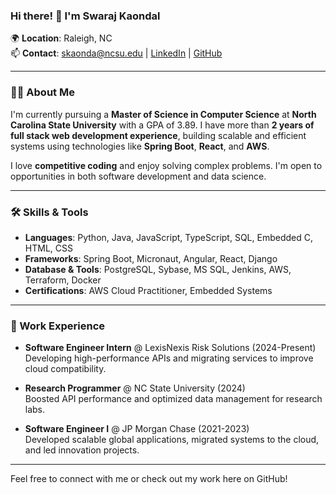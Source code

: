 ### Hi there! 👋 I'm Swaraj Kaondal

🌍 **Location**: Raleigh, NC  
📫 **Contact**: [skaonda@ncsu.edu](mailto:skaonda@ncsu.edu) | [LinkedIn](https://www.linkedin.com/in/swaraj-kaondal) | [GitHub](https://github.com/SwarajKaondal)

---

### 👨‍💻 About Me

I'm currently pursuing a **Master of Science in Computer Science** at **North Carolina State University** with a GPA of 3.89. I have more than **2 years of full stack web development experience**, building scalable and efficient systems using technologies like **Spring Boot**, **React**, and **AWS**.

I love **competitive coding** and enjoy solving complex problems. I'm open to opportunities in both software development and data science.

---

### 🛠 Skills & Tools

- **Languages**: Python, Java, JavaScript, TypeScript, SQL, Embedded C, HTML, CSS
- **Frameworks**: Spring Boot, Micronaut, Angular, React, Django
- **Database & Tools**: PostgreSQL, Sybase, MS SQL, Jenkins, AWS, Terraform, Docker
- **Certifications**: AWS Cloud Practitioner, Embedded Systems

---

### 🚀 Work Experience

- **Software Engineer Intern** @ LexisNexis Risk Solutions (2024-Present)  
  Developing high-performance APIs and migrating services to improve cloud compatibility.
  
- **Research Programmer** @ NC State University (2024)  
  Boosted API performance and optimized data management for research labs.
  
- **Software Engineer I** @ JP Morgan Chase (2021-2023)  
  Developed scalable global applications, migrated systems to the cloud, and led innovation projects.

---

Feel free to connect with me or check out my work here on GitHub!
